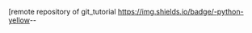 [remote repository of git_tutorial
https://img.shields.io/badge/-python-yellow<LABEL>-<MESSAGE>-<COLOR>
